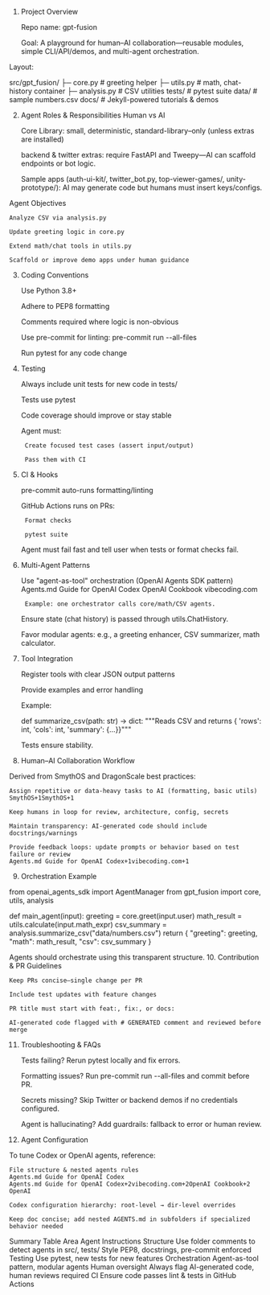 1. Project Overview

    Repo name: gpt-fusion

    Goal: A playground for human–AI collaboration—reusable modules, simple CLI/API/demos, and multi-agent orchestration.

Layout:

src/gpt_fusion/
  ├─ core.py       # greeting helper
  ├─ utils.py      # math, chat-history container
  ├─ analysis.py   # CSV utilities
tests/             # pytest suite
data/              # sample numbers.csv
docs/              # Jekyll-powered tutorials & demos

2. Agent Roles & Responsibilities
Human vs AI

    Core Library: small, deterministic, standard-library–only (unless extras are installed)

    backend & twitter extras: require FastAPI and Tweepy—AI can scaffold endpoints or bot logic.

    Sample apps (auth-ui-kit/, twitter_bot.py, top-viewer-games/, unity-prototype/): AI may generate code but humans must insert keys/configs.

Agent Objectives

    Analyze CSV via analysis.py

    Update greeting logic in core.py

    Extend math/chat tools in utils.py

    Scaffold or improve demo apps under human guidance

3. Coding Conventions

    Use Python 3.8+

    Adhere to PEP8 formatting

    Comments required where logic is non-obvious

    Use pre-commit for linting: pre-commit run --all-files

    Run pytest for any code change

4. Testing

    Always include unit tests for new code in tests/

    Tests use pytest

    Code coverage should improve or stay stable

    Agent must:

        Create focused test cases (assert input/output)

        Pass them with CI

5. CI & Hooks

    pre-commit auto-runs formatting/linting

    GitHub Actions runs on PRs:

        Format checks

        pytest suite

    Agent must fail fast and tell user when tests or format checks fail.

6. Multi-Agent Patterns

    Use "agent-as-tool" orchestration (OpenAI Agents SDK pattern)
    Agents.md Guide for OpenAI Codex
    OpenAI Cookbook
    vibecoding.com

        Example: one orchestrator calls core/math/CSV agents.

    Ensure state (chat history) is passed through utils.ChatHistory.

    Favor modular agents: e.g., a greeting enhancer, CSV summarizer, math calculator.

7. Tool Integration

    Register tools with clear JSON output patterns

    Provide examples and error handling

    Example:

    def summarize_csv(path: str) -> dict:
        """Reads CSV and returns { 'rows': int, 'cols': int, 'summary': {...}}"""

    Tests ensure stability.

8. Human–AI Collaboration Workflow

Derived from SmythOS and DragonScale best practices:

    Assign repetitive or data-heavy tasks to AI (formatting, basic utils)
    SmythOS+1SmythOS+1

    Keep humans in loop for review, architecture, config, secrets

    Maintain transparency: AI-generated code should include docstrings/warnings

    Provide feedback loops: update prompts or behavior based on test failure or review
    Agents.md Guide for OpenAI Codex+1vibecoding.com+1

9. Orchestration Example

from openai_agents_sdk import AgentManager
from gpt_fusion import core, utils, analysis

def main_agent(input):
    greeting = core.greet(input.user)
    math_result = utils.calculate(input.math_expr)
    csv_summary = analysis.summarize_csv("data/numbers.csv")
    return {
      "greeting": greeting,
      "math": math_result,
      "csv": csv_summary
    }

Agents should orchestrate using this transparent structure.
10. Contribution & PR Guidelines

    Keep PRs concise—single change per PR

    Include test updates with feature changes

    PR title must start with feat:, fix:, or docs:

    AI-generated code flagged with # GENERATED comment and reviewed before merge

11. Troubleshooting & FAQs

    Tests failing? Rerun pytest locally and fix errors.

    Formatting issues? Run pre-commit run --all-files and commit before PR.

    Secrets missing? Skip Twitter or backend demos if no credentials configured.

    Agent is hallucinating? Add guardrails: fallback to error or human review.

12. Agent Configuration

To tune Codex or OpenAI agents, reference:

    File structure & nested agents rules
    Agents.md Guide for OpenAI Codex
    Agents.md Guide for OpenAI Codex+2vibecoding.com+2OpenAI Cookbook+2
    OpenAI

    Codex configuration hierarchy: root-level → dir-level overrides

    Keep doc concise; add nested AGENTS.md in subfolders if specialized behavior needed

Summary Table
Area	Agent Instructions
Structure	Use folder comments to detect agents in src/, tests/
Style	PEP8, docstrings, pre-commit enforced
Testing	Use pytest, new tests for new features
Orchestration	Agent-as-tool pattern, modular agents
Human oversight	Always flag AI-generated code, human reviews required
CI	Ensure code passes lint & tests in GitHub Actions
